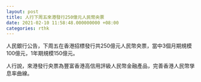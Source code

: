 ```yaml
---
layout: post
title: 人行下周五來港發行250億元人民幣央票
date: 2021-02-10 11:58:48.000000000 +08:00
categories: rthk
---
```


人民銀行公告，下周五在香港招標發行共250億元人民幣央票，當中3個月期規模100億元，1年期規模150億元。

人行說，來港發行央票為豐富香港高信用評級人民幣金融產品，完善香港人民幣孳息率曲線。
